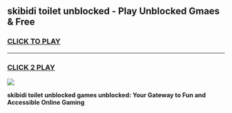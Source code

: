 
## skibidi toilet unblocked - Play Unblocked Gmaes & Free
<h3>
<a href="https://news.freeplayer.one?title=skibidi_toilet_unblocked&ref=16F">CLICK TO PLAY</a></h3>
<hr>

<h3>
<a href="https://news.freeplayer.one?title=skibidi_toilet_unblocked&ref=16F">CLICK 2 PLAY</a>
  
</h3>

<a href="https://news.freeplayer.one?title=skibidi_toilet_unblocked&ref=16F/"><img src="https://clearcache.store/games.png"></a>


**skibidi toilet unblocked games unblocked: Your Gateway to Fun and Accessible Online Gaming**
